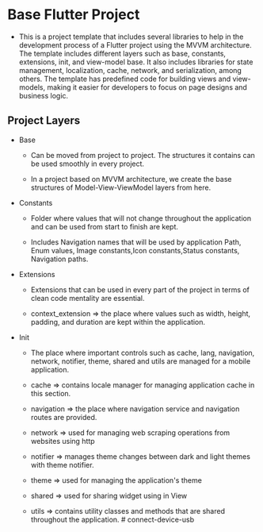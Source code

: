 # Base Flutter Project

- This is a project template that includes several libraries to help in the development process of a Flutter project using the MVVM architecture. The template includes different layers such as base, constants, extensions, init, and view-model base. It also includes libraries for state management, localization, cache, network, and serialization, among others. The template has predefined code for building views and view-models, making it easier for developers to focus on page designs and business logic.

## Project Layers

- Base

    - Can be moved from project to project. The structures it contains can be used smoothly in every project.

    - In a project based on MVVM architecture, we create the base structures of Model-View-ViewModel layers from here.

- Constants

    - Folder where values that will not change throughout the application and can be used from start to finish are kept.

    - Includes Navigation names that will be used by application Path, Enum values, Image constants,Icon constants,Status constants, Navigation paths.

- Extensions

    - Extensions that can be used in every part of the project in terms of clean code mentality are essential.

    - context_extension => the place where values such as width, height, padding, and duration are kept within the application.

- Init

    - The place where important controls such as cache, lang, navigation, network, notifier, theme, shared and utils are managed for a mobile application.

    - cache => contains locale manager for managing application cache in this section.

    - navigation => the place where navigation service and navigation routes are provided.

    - network => used for managing web scraping operations from websites using http

    - notifier => manages theme changes between dark and light themes with theme notifier.

    - theme => used for managing the application's theme

    - shared => used for sharing widget using in View

    - utils => contains utility classes and methods that are shared throughout the application.
#   c o n n e c t - d e v i c e - u s b  
 